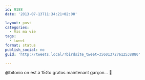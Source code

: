 ```yaml
---
id: 9188
date: '2013-07-13T11:34:21+02:00'

layout: post
categories:
  - Vis ma vie
tags:
  - tweet
format: status
publish_social: no
guid: 'http://tweets.local/?birdsite_tweet=356013727612538880'

---
```


@bitonio on est à 15Go gratos maintenant garçon… 🙂